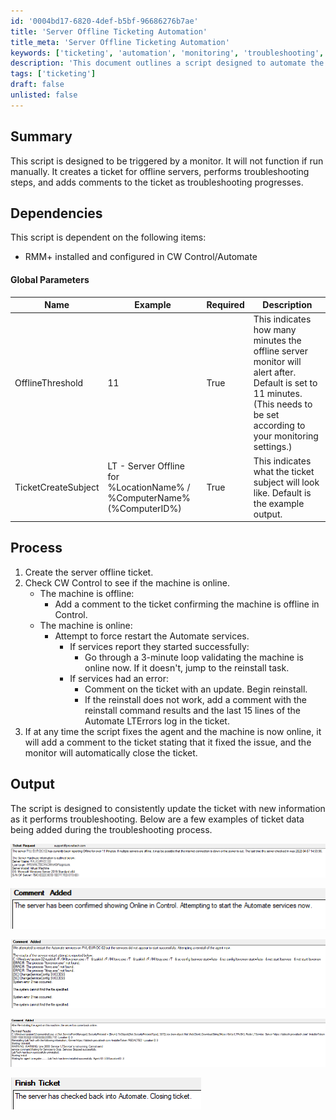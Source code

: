 ```yaml
---
id: '0004bd17-6820-4def-b5bf-96686276b7ae'
title: 'Server Offline Ticketing Automation'
title_meta: 'Server Offline Ticketing Automation'
keywords: ['ticketing', 'automation', 'monitoring', 'troubleshooting', 'offline']
description: 'This document outlines a script designed to automate the ticketing process for offline servers. It triggers based on a monitor, creates a ticket, performs troubleshooting steps, and updates the ticket with comments as actions are taken. The script ensures consistent communication on the status of the offline server and attempts to resolve issues automatically.'
tags: ['ticketing']
draft: false
unlisted: false
---
```


## Summary

This script is designed to be triggered by a monitor. It will not function if run manually. It creates a ticket for offline servers, performs troubleshooting steps, and adds comments to the ticket as troubleshooting progresses.

## Dependencies

This script is dependent on the following items:

- RMM+ installed and configured in CW Control/Automate

#### Global Parameters

| Name                  | Example                                                                 | Required | Description                                                                                                                                           |
|-----------------------|-------------------------------------------------------------------------|----------|-------------------------------------------------------------------------------------------------------------------------------------------------------|
| OfflineThreshold      | 11                                                                      | True     | This indicates how many minutes the offline server monitor will alert after. Default is set to 11 minutes. (This needs to be set according to your monitoring settings.) |
| TicketCreateSubject   | LT - Server Offline for %LocationName% / %ComputerName% (%ComputerID%) | True     | This indicates what the ticket subject will look like. Default is the example output.                                                               |

## Process

1. Create the server offline ticket.
2. Check CW Control to see if the machine is online.
   - The machine is offline:
     - Add a comment to the ticket confirming the machine is offline in Control.
   - The machine is online:
     - Attempt to force restart the Automate services.
       - If services report they started successfully:
         - Go through a 3-minute loop validating the machine is online now. If it doesn't, jump to the reinstall task.
       - If services had an error:
         - Comment on the ticket with an update. Begin reinstall.
         - If the reinstall does not work, add a comment with the reinstall command results and the last 15 lines of the Automate LTErrors log in the ticket.
3. If at any time the script fixes the agent and the machine is now online, it will add a comment to the ticket stating that it fixed the issue, and the monitor will automatically close the ticket.

## Output

The script is designed to consistently update the ticket with new information as it performs troubleshooting. Below are a few examples of ticket data being added during the troubleshooting process.

![Image 1](../../../static/img/CW-Control-RMM+-API---Offline-Server-AutoFix/image_1.png)

![Image 2](../../../static/img/CW-Control-RMM+-API---Offline-Server-AutoFix/image_2.png)

![Image 3](../../../static/img/CW-Control-RMM+-API---Offline-Server-AutoFix/image_3.png)

![Image 4](../../../static/img/CW-Control-RMM+-API---Offline-Server-AutoFix/image_4.png)

![Image 5](../../../static/img/CW-Control-RMM+-API---Offline-Server-AutoFix/image_5.png)
